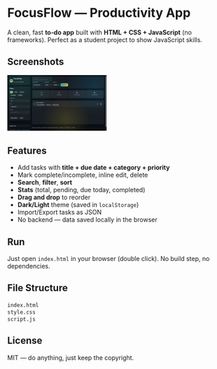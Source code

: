 # FocusFlow — Productivity App

A clean, fast **to‑do app** built with **HTML + CSS + JavaScript** (no frameworks). Perfect as a student project to show JavaScript skills.

## Screenshots
<img src="ss.png" width="45%" />

## Features
- Add tasks with **title + due date + category + priority**
- Mark complete/incomplete, inline edit, delete
- **Search**, **filter**, **sort**
- **Stats** (total, pending, due today, completed)
- **Drag and drop** to reorder
- **Dark/Light** theme (saved in `localStorage`)
- Import/Export tasks as JSON
- No backend — data saved locally in the browser

## Run
Just open `index.html` in your browser (double click). No build step, no dependencies.

## File Structure
```
index.html
style.css
script.js
```

## License
MIT — do anything, just keep the copyright.
